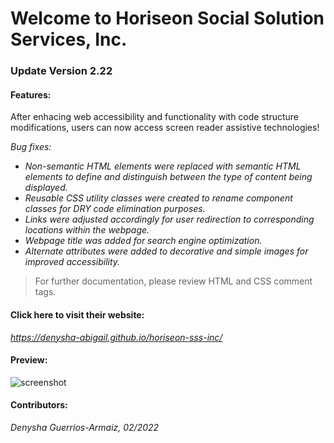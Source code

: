 # Welcome to Horiseon Social Solution Services, Inc.

### Update Version 2.22

#### Features:
After enhacing web accessibility and functionality with code structure modifications, users can now access screen reader assistive technologies!

*Bug fixes:* 

- *Non-semantic HTML elements were replaced with semantic HTML elements to define and distinguish between the type of content being displayed.*
- *Reusable CSS utility classes were created to rename component classes for DRY code elimination purposes.*
- *Links were adjusted accordingly for user redirection to corresponding locations within the webpage.*
- *Webpage title was added for search engine optimization.*
- *Alternate attributes were added to decorative and simple images for improved accessibility.*

> For further documentation, please review HTML and CSS comment tags.

#### Click here to visit their website: 
*https://denysha-abigail.github.io/horiseon-sss-inc/*

#### Preview:
![screenshot](/horiseon-inc-page-demo.png)

#### Contributors: 

*Denysha Guerrios-Armaiz, 02/2022*
